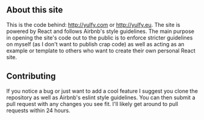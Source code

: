 About this site
---------------

This is the code behind: http://yulfy.com or http://yulfy.eu.  The site is powered by React and follows Airbnb's style guidelines.  The main purpose in opening the site's code out to the public is to enforce stricter guidelines on myself (as I don't want to publish crap code) as well as acting as an example or template to others who want to create their own personal React site.  

Contributing
------------

If you notice a bug or just want to add a cool feature I suggest you clone the repository as well as Airbnb's eslint style guidelines.  You can then submit a pull request with any changes you see fit.  I'll likely get around to pull requests within 24 hours.  
